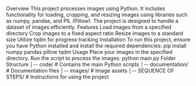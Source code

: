 Overview
This project processes images using Python. It includes functionality for loading, cropping, and resizing images using libraries such as numpy, pandas, and PIL (Pillow). The project is designed to handle a dataset of images efficiently.
Features
Load images from a specified directory
Crop images to a fixed aspect ratio
Resize images to a standard size
Utilize tqdm for progress tracking
Installation
To run this project, ensure you have Python installed and install the required dependencies:
pip install numpy pandas pillow tqdm
Usage
Place your images in the specified directory.
Run the script to process the images:
python main.py
Folder Structure
│-- code/               # Contains the main Python scripts
│-- documentation/      # Documentation files
│-- images/             # Image assets
│-- SEQUENCE OF STEPS/  # Instructions for using the project
